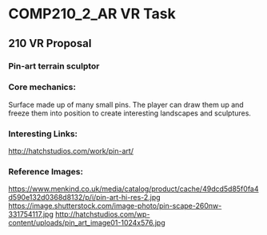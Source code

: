 # COMP210_2_AR VR Task

## 210 VR Proposal


### Pin-art terrain sculptor


### Core mechanics:
Surface made up of many small pins. The player can draw them up and freeze them into position to create interesting landscapes and sculptures.






### Interesting Links:
http://hatchstudios.com/work/pin-art/


### Reference Images:
https://www.menkind.co.uk/media/catalog/product/cache/49dcd5d85f0fa4d590e132d0368d8132/p/i/pin-art-hi-res-2.jpg
https://image.shutterstock.com/image-photo/pin-scape-260nw-331754117.jpg
http://hatchstudios.com/wp-content/uploads/pin_art_image01-1024x576.jpg
